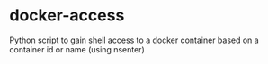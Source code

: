 docker-access
=============

Python script to gain shell access to a docker container based on a container id or name (using nsenter)
